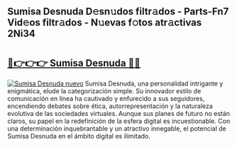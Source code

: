 ## Sumisa Desnuda D𝚎sn𝚞dos filtr𝚊dos - Parts-Fn7 Vid𝚎os filtr𝚊dos - N𝚞evas f𝚘tos atr𝚊ctivas 2Ni34

# <h2><a href="http://mb0x8g.tromn.icu/?c=Sumisa+Desnuda">🔗👉👉👉 Sumisa Desnuda 🔗🔗</a></h2>

[![Sumisa Desnuda nuevo](https://i.imgur.com/pEAQMta.gif)](http://mb0x8g.tromn.icu/?c=Sumisa+Desnuda)
Sumisa Desnuda, una personalidad intrigante y enigmática, elude la categorización simple. Su innovador estilo de comunicación en línea ha cautivado y enfurecido a sus seguidores, encendiendo debates sobre ética, autorrepresentación y la naturaleza evolutiva de las sociedades virtuales. Aunque sus planes de futuro no están claros, su papel en la redefinición de la esfera digital es incuestionable. Con una determinación inquebrantable y un atractivo innegable, el potencial de Sumisa Desnuda en el ámbito digital es ilimitado.
